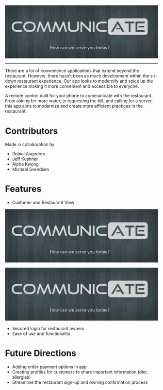 <p align="center">
    <img src="https://raw.githubusercontent.com/msvendsentan/CodingBootcamp-Project-3/aykwong-patch-2/Communicate.PNG">
</p>

***

There are a lot of convenience applications that extend beyond the restaurant. However, there hasn't been as much development within the sit-down restaurant experience. Our app looks to modernify and spice up the experience making it more convenient and accessible to everyone.

A remote control built for your phone to communicate with the restaurant. From asking for more water, to requesting the bill, and calling for a server, this app aims to modernize and create more efficient practices in the restaurant.

**Contributors**
======
Made in collaboration by 
- Robiel Asgedom
- Jeff Kushner
- Alpha Kwong
- Michael Svendsen

**Features**
======
- Customer and Restaurant View

<p align="left">
    <img src="https://raw.githubusercontent.com/msvendsentan/CodingBootcamp-Project-3/aykwong-patch-2/Communicate.PNG">
</p>
<p align="left">
    <img src="https://raw.githubusercontent.com/msvendsentan/CodingBootcamp-Project-3/aykwong-patch-2/Communicate.PNG">
</p>

- Secured login for restaurant owners
- Ease of use and functionality

**Future Directions**
======
- Adding order payment options in app
- Creating profiles for customers to share important information (diet, allergies)
- Streamline the restaurant sign-up and owning confirmation process
